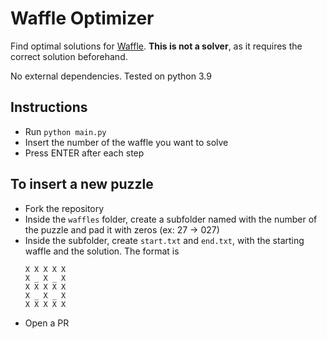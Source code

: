 # Waffle Optimizer
Find optimal solutions for [Waffle](https://wafflegame.net/). **This is not a solver**, as it requires the correct solution beforehand.

No external dependencies. Tested on python 3.9

## Instructions
* Run `python main.py`
* Insert the number of the waffle you want to solve
* Press ENTER after each step

## To insert a new puzzle
* Fork the repository
* Inside the `waffles` folder, create a subfolder named with the number of the puzzle and pad it with zeros (ex: 27 -> 027)
* Inside the subfolder, create `start.txt` and `end.txt`, with the starting waffle and the solution. The format is
    ```
    X X X X X
    X _ X _ X
    X X X X X
    X _ X _ X
    X X X X X
    ```
* Open a PR